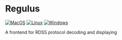 # Regulus

[![MacOS](https://github.com/ShowingCloud/Regulus/actions/workflows/build_macos.yaml/badge.svg)](https://github.com/ShowingCloud/Regulus/actions/workflows/build_macos.yaml)
[![Linux](https://github.com/ShowingCloud/Regulus/actions/workflows/build_linux.yaml/badge.svg)](https://github.com/ShowingCloud/Regulus/actions/workflows/build_linux.yaml)
[![Windows](https://github.com/ShowingCloud/Regulus/actions/workflows/build_windows.yaml/badge.svg)](https://github.com/ShowingCloud/Regulus/actions/workflows/build_windows.yaml)

A frontend for RDSS protocol decoding and displaying
